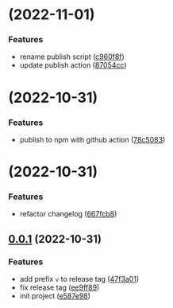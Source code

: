 # [](https://github.com/wangkaiwd/mini-vite/compare/v0.0.3...v) (2022-11-01)


### Features

* rename publish script ([c960f8f](https://github.com/wangkaiwd/mini-vite/commit/c960f8f8133c537a955fa2b9879500b6dba1dd5f))
* update publish action ([87054cc](https://github.com/wangkaiwd/mini-vite/commit/87054cc366f77872a221d2da2c42ce8107f7d991))



# [](https://github.com/wangkaiwd/mini-vite/compare/v0.0.2...v) (2022-10-31)


### Features

* publish to npm with github action ([78c5083](https://github.com/wangkaiwd/mini-vite/commit/78c508357e7443e59fa9d889a85161bd56861afe))



# [](https://github.com/wangkaiwd/mini-vite/compare/v0.0.1...v) (2022-10-31)


### Features

* refactor changelog ([667fcb8](https://github.com/wangkaiwd/mini-vite/commit/667fcb81609a3988bed43ad5521c2b03d5508d8b))



## [0.0.1](https://github.com/wangkaiwd/mini-vite/compare/e587e9886010a5e15e7b357b247886fb1f2ad3cf...v0.0.1) (2022-10-31)

### Features

* add prefix `v` to release
  tag ([47f3a01](https://github.com/wangkaiwd/mini-vite/commit/47f3a012fb5c436a8e8431a9f527b75622af115a))
* fix release tag ([ee9ff89](https://github.com/wangkaiwd/mini-vite/commit/ee9ff89b0b6f1d09a1c6616f91d18829d94e2bb7))
* init project ([e587e98](https://github.com/wangkaiwd/mini-vite/commit/e587e9886010a5e15e7b357b247886fb1f2ad3cf))




